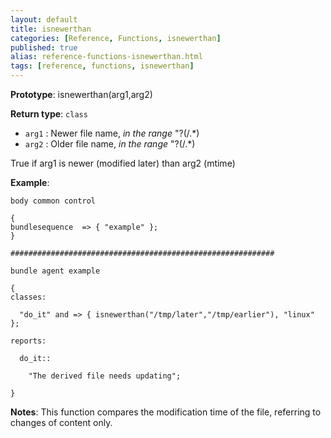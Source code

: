 ```yaml
---
layout: default
title: isnewerthan
categories: [Reference, Functions, isnewerthan]
published: true
alias: reference-functions-isnewerthan.html
tags: [reference, functions, isnewerthan]
---
```


**Prototype**: isnewerthan(arg1,arg2) 

**Return type**: `class`

* `arg1` : Newer file name, *in the range* "?(/.\*)   
* `arg2` : Older file name, *in the range* "?(/.\*)   

True if arg1 is newer (modified later) than arg2 (mtime)

**Example**:

```cf3
body common control

{
bundlesequence  => { "example" };
}

###########################################################

bundle agent example

{     
classes:

  "do_it" and => { isnewerthan("/tmp/later","/tmp/earlier"), "linux" }; 

reports:

  do_it::

    "The derived file needs updating";

}
```

**Notes**:
This function compares the modification time of the file, referring to
changes of content only.
